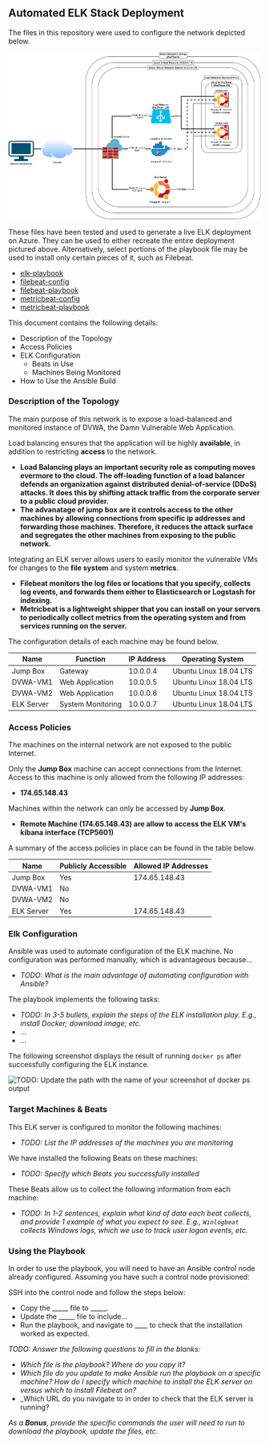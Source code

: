 ## Automated ELK Stack Deployment

The files in this repository were used to configure the network depicted below.

![](images/project1-1.png)

These files have been tested and used to generate a live ELK deployment on Azure. They can be used to either recreate the entire deployment pictured above. Alternatively, select portions of the playbook file may be used to install only certain pieces of it, such as Filebeat.

  - [elk-playbook](resources/elk-playbook.yml)
  - [filebeat-config](resources/filebeat-config.yml)
  - [filebeat-playbook](resources/filebeat-playbook.yml)
  - [metricbeat-config](resources/metricbeat-config.yml)
  - [metricbeat-playbook](resources/metricbeat-playbook.yml)

This document contains the following details:
- Description of the Topology
- Access Policies
- ELK Configuration
  - Beats in Use
  - Machines Being Monitored
- How to Use the Ansible Build


### Description of the Topology

The main purpose of this network is to expose a load-balanced and monitored instance of DVWA, the Damn Vulnerable Web Application.

Load balancing ensures that the application will be highly **available**, in addition to restricting **access** to the network.
- **Load Balancing plays an important security role as computing moves evermore to the cloud. The off-loading function of a load balancer defends an organization against distributed denial-of-service (DDoS) attacks. It does this by shifting attack traffic from the corporate server to a public cloud provider.**
- **The advanatage of jump box are it controls access to the other machines by allowing connections from specific ip addresses and forwarding those machines. Therefore, it reduces the attack surface and segregates the other machines from exposing to the public network.**

Integrating an ELK server allows users to easily monitor the vulnerable VMs for changes to the **file system** and system **metrics**.
- **Filebeat monitors the log files or locations that you specify, collects log events, and forwards them either to Elasticsearch or Logstash for indexing.**
- **Metricbeat is a lightweight shipper that you can install on your servers to periodically collect metrics from the operating system and from services running on the server.**

The configuration details of each machine may be found below.

| Name       | Function          | IP Address | Operating System       |
|------------|-------------------|------------|------------------------|
| Jump Box   | Gateway           | 10.0.0.4   | Ubuntu Linux 18.04 LTS |
| DVWA-VM1   | Web Application   | 10.0.0.5   | Ubuntu Linux 18.04 LTS |
| DVWA-VM2   | Web Application   | 10.0.0.6   | Ubuntu Linux 18.04 LTS |
| ELK Server | System Monitoring | 10.0.0.7   | Ubuntu Linux 18.04 LTS |

### Access Policies

The machines on the internal network are not exposed to the public Internet. 

Only the **Jump Box** machine can accept connections from the Internet. Access to this machine is only allowed from the following IP addresses:
- **174.65.148.43**

Machines within the network can only be accessed by **Jump Box**.
- **Remote Machine (174.65.148.43) are allow to access the ELK VM's kibana interface (TCP5601)**

A summary of the access policies in place can be found in the table below.

| Name       | Publicly Accessible | Allowed IP Addresses |
|------------|---------------------|----------------------|
| Jump Box   | Yes                 | 174.65.148.43        |
| DVWA-VM1   | No                  |                      |
| DVWA-VM2   | No                  |                      |
| ELK Server | Yes                 | 174.65.148.43        |

### Elk Configuration

Ansible was used to automate configuration of the ELK machine. No configuration was performed manually, which is advantageous because...
- _TODO: What is the main advantage of automating configuration with Ansible?_

The playbook implements the following tasks:
- _TODO: In 3-5 bullets, explain the steps of the ELK installation play. E.g., install Docker; download image; etc._
- ...
- ...

The following screenshot displays the result of running `docker ps` after successfully configuring the ELK instance.

![TODO: Update the path with the name of your screenshot of docker ps output](Images/docker_ps_output.png)

### Target Machines & Beats
This ELK server is configured to monitor the following machines:
- _TODO: List the IP addresses of the machines you are monitoring_

We have installed the following Beats on these machines:
- _TODO: Specify which Beats you successfully installed_

These Beats allow us to collect the following information from each machine:
- _TODO: In 1-2 sentences, explain what kind of data each beat collects, and provide 1 example of what you expect to see. E.g., `Winlogbeat` collects Windows logs, which we use to track user logon events, etc._

### Using the Playbook
In order to use the playbook, you will need to have an Ansible control node already configured. Assuming you have such a control node provisioned: 

SSH into the control node and follow the steps below:
- Copy the _____ file to _____.
- Update the _____ file to include...
- Run the playbook, and navigate to ____ to check that the installation worked as expected.

_TODO: Answer the following questions to fill in the blanks:_
- _Which file is the playbook? Where do you copy it?_
- _Which file do you update to make Ansible run the playbook on a specific machine? How do I specify which machine to install the ELK server on versus which to install Filebeat on?_
- _Which URL do you navigate to in order to check that the ELK server is running?

_As a **Bonus**, provide the specific commands the user will need to run to download the playbook, update the files, etc._
